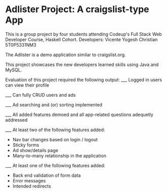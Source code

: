 # Adlister Project: A craigslist-type App

This is a group project by four students attending Codeup's Full Stack Web Developer Course, Haskell Cohort.
Developers:
Vicente
Yogesh
Christian
5T0P5331NM3

The Adlister is a demo application similar to craigslist.org. 

This project showcases the new developers learned skills using Java and MySQL.

Evaluation of this project required the following output:
___ Logged in users can view their profile

___ Can fully CRUD users and ads

___ Ad searching and (or) sorting implemented

___ All added features demoed and all app-related questions adequetly addressed

___ At least two of the following features added:

- Nav bar changes based on login / logout
- Sticky forms
- Ad show/details page
- Many-to-many relationship in the application

___ At least one of the following features added:

- Back end validation of form data
- Error messages
- Intended redirects